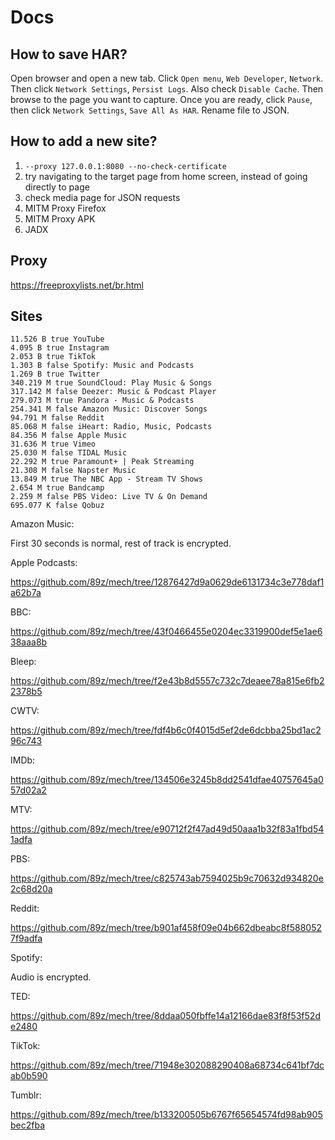 # Docs

## How to save HAR?

Open browser and open a new tab. Click `Open menu`, `Web Developer`, `Network`.
Then click `Network Settings`, `Persist Logs`. Also check `Disable Cache`. Then
browse to the page you want to capture. Once you are ready, click `Pause`, then
click `Network Settings`, `Save All As HAR`. Rename file to JSON.

## How to add a new site?

1. `--proxy 127.0.0.1:8080 --no-check-certificate`
2. try navigating to the target page from home screen, instead of going directly
   to page
3. check media page for JSON requests
4. MITM Proxy Firefox
5. MITM Proxy APK
6. JADX

## Proxy

https://freeproxylists.net/br.html

## Sites

~~~
11.526 B true YouTube
4.095 B true Instagram
2.053 B true TikTok
1.303 B false Spotify: Music and Podcasts
1.269 B true Twitter
340.219 M true SoundCloud: Play Music & Songs
317.142 M false Deezer: Music & Podcast Player
279.073 M true Pandora - Music & Podcasts
254.341 M false Amazon Music: Discover Songs
94.791 M false Reddit
85.068 M false iHeart: Radio, Music, Podcasts
84.356 M false Apple Music
31.636 M true Vimeo
25.030 M false TIDAL Music
22.292 M true Paramount+ | Peak Streaming
21.308 M false Napster Music
13.849 M true The NBC App - Stream TV Shows
2.654 M true Bandcamp
2.259 M false PBS Video: Live TV & On Demand
695.077 K false Qobuz
~~~

Amazon Music:

First 30 seconds is normal, rest of track is encrypted.

Apple Podcasts:

https://github.com/89z/mech/tree/12876427d9a0629de6131734c3e778daf1a62b7a

BBC:

https://github.com/89z/mech/tree/43f0466455e0204ec3319900def5e1ae638aaa8b

Bleep:

https://github.com/89z/mech/tree/f2e43b8d5557c732c7deaee78a815e6fb22378b5

CWTV:

https://github.com/89z/mech/tree/fdf4b6c0f4015d5ef2de6dcbba25bd1ac296c743

IMDb:

https://github.com/89z/mech/tree/134506e3245b8dd2541dfae40757645a057d02a2

MTV:

https://github.com/89z/mech/tree/e90712f2f47ad49d50aaa1b32f83a1fbd541adfa

PBS:

https://github.com/89z/mech/tree/c825743ab7594025b9c70632d934820e2c68d20a

Reddit:

https://github.com/89z/mech/tree/b901af458f09e04b662dbeabc8f5880527f9adfa

Spotify:

Audio is encrypted.

TED:

https://github.com/89z/mech/tree/8ddaa050fbffe14a12166dae83f8f53f52de2480

TikTok:

https://github.com/89z/mech/tree/71948e302088290408a68734c641bf7dcab0b590

Tumblr:

https://github.com/89z/mech/tree/b133200505b6767f65654574fd98ab905bec2fba
